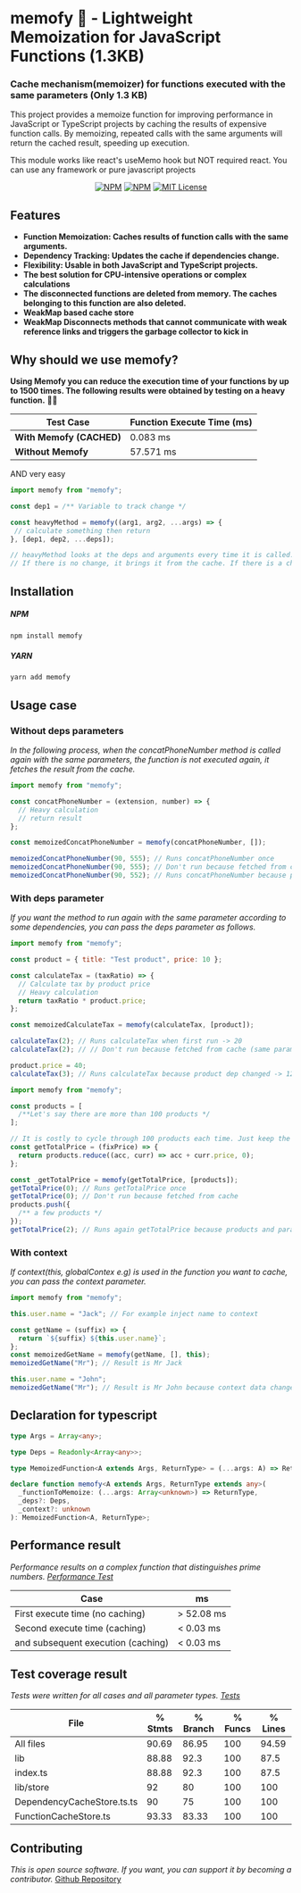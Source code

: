 # memofy 🚀 - Lightweight Memoization for JavaScript Functions (1.3KB)

### Cache mechanism(memoizer) for functions executed with the same parameters (Only 1.3 KB)

This project provides a memoize function for improving performance in JavaScript or TypeScript projects by caching the results of expensive function calls. By memoizing, repeated calls with the same arguments will return the cached result, speeding up execution.

This module works like react's useMemo hook but NOT required react. You can use any framework or pure javascript projects

<p align="center">
  <a href="https://www.npmjs.com/package/memofy"><img alt="NPM" src="https://img.shields.io/npm/v/memofy.svg" /></a>
  <a href="https://img.shields.io/npm/dy/memofy"><img alt="NPM" src="https://img.shields.io/npm/dy/memofy" /></a>
  <a href="https://github.com/transitive-bullshit/agentic/blob/main/license"><img alt="MIT License" src="https://img.shields.io/badge/license-MIT-blue" /></a>
</p>

## Features

- **Function Memoization: Caches results of function calls with the same arguments.**
- **Dependency Tracking: Updates the cache if dependencies change.**
- **Flexibility: Usable in both JavaScript and TypeScript projects.**
- **The best solution for CPU-intensive operations or complex calculations**
- **The disconnected functions are deleted from memory. The caches belonging to this function are also deleted.**
- **WeakMap based cache store**
- **WeakMap Disconnects methods that cannot communicate with weak reference links and triggers the garbage collector to kick in**

## Why should we use memofy?

**Using Memofy you can reduce the execution time of your functions by up to 1500 times. The following results were obtained by testing on a heavy function.** 💪🏼

| Test Case                | Function Execute Time (ms) |
| ------------------------ | -------------------------- |
| **With Memofy (CACHED)** | 0.083 ms                   |
| **Without Memofy**       | 57.571 ms                  |

AND very easy

```js
import memofy from "memofy";

const dep1 = /** Variable to track change */

const heavyMethod = memofy((arg1, arg2, ...args) => {
 // calculate something then return
}, [dep1, dep2, ...deps]);

// heavyMethod looks at the deps and arguments every time it is called.
// If there is no change, it brings it from the cache. If there is a change, it runs the function again
```

## Installation

##### NPM

```bash
npm install memofy
```

##### YARN

```bash
yarn add memofy
```

## Usage case

### Without deps parameters

_In the following process, when the concatPhoneNumber method is called again with the same parameters, the function is not executed again, it fetches the result from the cache._

```js
import memofy from "memofy";

const concatPhoneNumber = (extension, number) => {
  // Heavy calculation
  // return result
};

const memoizedConcatPhoneNumber = memofy(concatPhoneNumber, []);

memoizedConcatPhoneNumber(90, 555); // Runs concatPhoneNumber once
memoizedConcatPhoneNumber(90, 555); // Don't run because fetched from cache (same parameter)
memoizedConcatPhoneNumber(90, 552); // Runs concatPhoneNumber because params is changed
```

### With deps parameter

_If you want the method to run again with the same parameter according to some dependencies, you can pass the deps parameter as follows._

```js
import memofy from "memofy";

const product = { title: "Test product", price: 10 };

const calculateTax = (taxRatio) => {
  // Calculate tax by product price
  // Heavy calculation
  return taxRatio * product.price;
};

const memoizedCalculateTax = memofy(calculateTax, [product]);

calculateTax(2); // Runs calculateTax when first run -> 20
calculateTax(2); // // Don't run because fetched from cache (same parameter and same deps) -> 20

product.price = 40;
calculateTax(3); // Runs calculateTax because product dep changed -> 120
```

```js
import memofy from "memofy";

const products = [
  /**Let's say there are more than 100 products */
];

// It is costly to cycle through 100 products each time. Just keep the result in the cache when it runs once.
const getTotalPrice = (fixPrice) => {
  return products.reduce((acc, curr) => acc + curr.price, 0);
};

const _getTotalPrice = memofy(getTotalPrice, [products]);
getTotalPrice(0); // Runs getTotalPrice once
getTotalPrice(0); // Don't run because fetched from cache
products.push({
  /** a few products */
});
getTotalPrice(2); // Runs again getTotalPrice because products and parameter changed
```

### With context

_If context(this, globalContex e.g) is used in the function you want to cache, you can pass the context parameter._

```js
import memofy from "memofy";

this.user.name = "Jack"; // For example inject name to context

const getName = (suffix) => {
  return `${suffix} ${this.user.name}`;
};
const memoizedGetName = memofy(getName, [], this);
memoizedGetName("Mr"); // Result is Mr Jack

this.user.name = "John";
memoizedGetName("Mr"); // Result is Mr John because context data changed
```

## Declaration for typescript

```ts
type Args = Array<any>;

type Deps = Readonly<Array<any>>;

type MemoizedFunction<A extends Args, ReturnType> = (...args: A) => ReturnType;

declare function memofy<A extends Args, ReturnType extends any>(
  _functionToMemoize: (...args: Array<unknown>) => ReturnType,
  _deps?: Deps,
  _context?: unknown
): MemoizedFunction<A, ReturnType>;
```

## Performance result

_Performance results on a complex function that distinguishes prime numbers. [Performance Test](https://github.com/ahmetilhn/memofy/blob/master/__tests__/performance.test.ts)_

| Case                               | ms         |
| ---------------------------------- | ---------- |
| First execute time (no caching)    | > 52.08 ms |
| Second execute time (caching)      | < 0.03 ms  |
| and subsequent execution (caching) | < 0.03 ms  |

## Test coverage result

_Tests were written for all cases and all parameter types. [Tests](https://github.com/ahmetilhn/memofy/tree/master/__tests__)_

| File                       | % Stmts | % Branch | % Funcs | % Lines |
| -------------------------- | ------- | -------- | ------- | ------- |
| All files                  | 90.69   | 86.95    | 100     | 94.59   |
| lib                        | 88.88   | 92.3     | 100     | 87.5    |
| index.ts                   | 88.88   | 92.3     | 100     | 87.5    |
| lib/store                  | 92      | 80       | 100     | 100     |
| DependencyCacheStore.ts.ts | 90      | 75       | 100     | 100     |
| FunctionCacheStore.ts      | 93.33   | 83.33    | 100     | 100     |

## Contributing

_This is open source software. If you want, you can support it by becoming a contributor._ [Github Repository](https://github.com/ahmetilhn/memofy)
